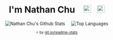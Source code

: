 <h1 align="center">I'm Nathan Chu &nbsp;&nbsp;&nbsp;<a href="https://nathanchu.com/"><img height="24" width="24" src="https://raw.githubusercontent.com/nthnchu/nthnchu/master/assets/link.svg"></a>&nbsp;&nbsp;&nbsp;<a href="https://github.com/nthnchu"><img height="24" width="24" src="https://raw.githubusercontent.com/nthnchu/nthnchu/master/assets/github-mark.svg"></a></h1>
<div align="center">
  <img alt="Nathan Chu's Github Stats" src="https://github-readme-stats.vercel.app/api?username=nthnchu&cache_seconds=1800&count_private=true&line_height=27&theme=vue&bg_color=fafbfc&title_color=f9826c&icon_color=#f9826c&show_icons=true">
  &nbsp;&nbsp;&nbsp;
  <img alt="Top Languages" src="https://github-readme-stats.vercel.app/api/top-langs?username=nthnchu&cache_seconds=1800&bg_color=fafbfc&title_color=f9826c&icon_color=#f9826c&theme=vue">
  <sub><p align="center">⚡️ by <a target="_blank" href="https://git.io/readme-stats">git.io/readme-stats</a></p></sub>
</div>
<!--
**nthnchu/nthnchu** is a ✨ _special_ ✨ repository because its `README.md` (this file) appears on your GitHub profile.

Here are some ideas to get you started:

- 🔭 I’m currently working on ...
- 🌱 I’m currently learning ...
- 👯 I’m looking to collaborate on ...
- 🤔 I’m looking for help with ...
- 💬 Ask me about ...
- 📫 How to reach me: ...
- 😄 Pronouns: ...
- ⚡ Fun fact: ...
-->
